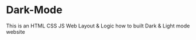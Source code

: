 # Dark-Mode
This is an HTML CSS JS Web Layout &amp; Logic how to built Dark &amp; Light mode website
